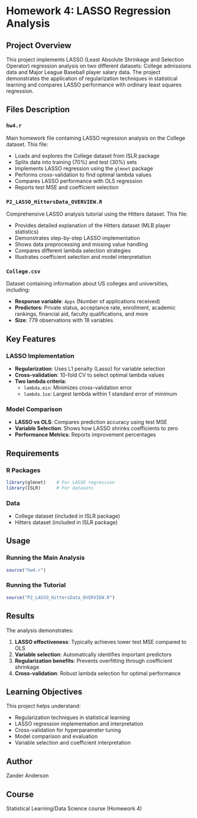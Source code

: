 # Homework 4: LASSO Regression Analysis

## Project Overview
This project implements LASSO (Least Absolute Shrinkage and Selection Operator) regression analysis on two different datasets: College admissions data and Major League Baseball player salary data. The project demonstrates the application of regularization techniques in statistical learning and compares LASSO performance with ordinary least squares regression.

## Files Description

### `hw4.r`
Main homework file containing LASSO regression analysis on the College dataset. This file:
- Loads and explores the College dataset from ISLR package
- Splits data into training (70%) and test (30%) sets
- Implements LASSO regression using the `glmnet` package
- Performs cross-validation to find optimal lambda values
- Compares LASSO performance with OLS regression
- Reports test MSE and coefficient selection

### `P2_LASSO_HittersData_OVERVIEW.R`
Comprehensive LASSO analysis tutorial using the Hitters dataset. This file:
- Provides detailed explanation of the Hitters dataset (MLB player statistics)
- Demonstrates step-by-step LASSO implementation
- Shows data preprocessing and missing value handling
- Compares different lambda selection strategies
- Illustrates coefficient selection and model interpretation

### `College.csv`
Dataset containing information about US colleges and universities, including:
- **Response variable**: `Apps` (Number of applications received)
- **Predictors**: Private status, acceptance rate, enrollment, academic rankings, financial aid, faculty qualifications, and more
- **Size**: 779 observations with 18 variables

## Key Features

### LASSO Implementation
- **Regularization**: Uses L1 penalty (Lasso) for variable selection
- **Cross-validation**: 10-fold CV to select optimal lambda values
- **Two lambda criteria**: 
  - `lambda.min`: Minimizes cross-validation error
  - `lambda.1se`: Largest lambda within 1 standard error of minimum

### Model Comparison
- **LASSO vs OLS**: Compares prediction accuracy using test MSE
- **Variable Selection**: Shows how LASSO shrinks coefficients to zero
- **Performance Metrics**: Reports improvement percentages

## Requirements

### R Packages
```r
library(glmnet)    # For LASSO regression
library(ISLR)      # For datasets
```

### Data
- College dataset (included in ISLR package)
- Hitters dataset (included in ISLR package)

## Usage

### Running the Main Analysis
```r
source("hw4.r")
```

### Running the Tutorial
```r
source("P2_LASSO_HittersData_OVERVIEW.R")
```

## Results

The analysis demonstrates:
1. **LASSO effectiveness**: Typically achieves lower test MSE compared to OLS
2. **Variable selection**: Automatically identifies important predictors
3. **Regularization benefits**: Prevents overfitting through coefficient shrinkage
4. **Cross-validation**: Robust lambda selection for optimal performance

## Learning Objectives

This project helps understand:
- Regularization techniques in statistical learning
- LASSO regression implementation and interpretation
- Cross-validation for hyperparameter tuning
- Model comparison and evaluation
- Variable selection and coefficient interpretation

## Author
Zander Anderson

## Course
Statistical Learning/Data Science course (Homework 4)